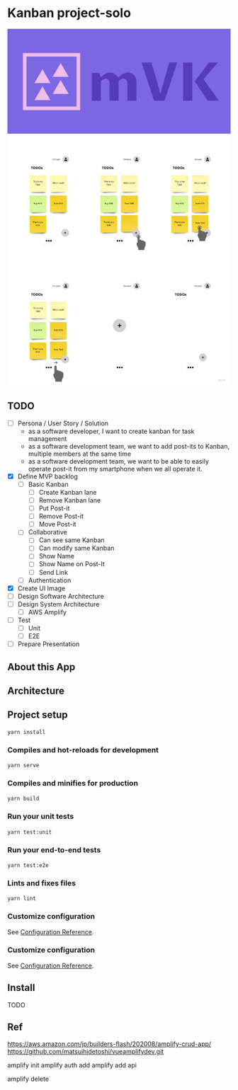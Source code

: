 # Kanban project-solo

![](./logo.png)
![](./MVP-mock.jpg)

## TODO
- [ ] Persona / User Story / Solution
    - as a software developer, I want to create kanban for task management
    - as a software development team, we want to add post-its to Kanban, multiple members at the same time
    - as a software development team, we want to be able to easily operate post-it from my smartphone when we all operate it.
- [x] Define MVP backlog
    - [ ] Basic Kanban
        - [ ] Create Kanban lane
        - [ ] Remove Kanban lane
        - [ ] Put Post-it
        - [ ] Remove Post-it
        - [ ] Move Post-it
    - [ ] Collaborative
        - [ ] Can see same Kanban
        - [ ] Can modify same Kanban
        - [ ] Show Name
        - [ ] Show Name on Post-It
        - [ ] Send Link
    - [ ] Authentication
- [x] Create UI Image
- [ ] Design Software Architecture
- [ ] Design System Architecture
    - [ ] AWS Amplify
- [ ] Test
    - [ ] Unit
    - [ ] E2E
- [ ] Prepare Presentation

## About this App

## Architecture

## Project setup
```
yarn install
```

### Compiles and hot-reloads for development
```
yarn serve
```

### Compiles and minifies for production
```
yarn build
```

### Run your unit tests
```
yarn test:unit
```

### Run your end-to-end tests
```
yarn test:e2e
```

### Lints and fixes files
```
yarn lint
```

### Customize configuration
See [Configuration Reference](https://cli.vuejs.org/config/).


### Customize configuration
See [Configuration Reference](https://cli.vuejs.org/config/).

## Install
TODO

## Ref
https://aws.amazon.com/jp/builders-flash/202008/amplify-crud-app/
https://github.com/matsuihidetoshi/vueamplifydev.git

amplify init
amplify auth add
amplify add api

amplify delete